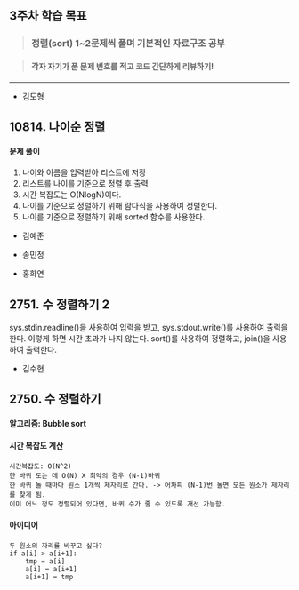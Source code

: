 ## 3주차 학습 목표
> ### 정렬(sort) 1~2문제씩 풀며 기본적인 자료구조 공부

> #### 각자 자기가 푼 문제 번호를 적고 코드 간단하게 리뷰하기! 

***
* 김도형  
## 10814. 나이순 정렬
#### 문제 풀이
1. 나이와 이름을 입력받아 리스트에 저장
2. 리스트를 나이를 기준으로 정렬 후 출력 
3. 시간 복잡도는 O(NlogN)이다.
4.  나이를 기준으로 정렬하기 위해 람다식을 사용하여 정렬한다.
5. 나이를 기준으로 정렬하기 위해 sorted 함수를 사용한다.

* 김예준

* 송민정

* 홍화연
## 2751. 수 정렬하기 2
sys.stdin.readline()을 사용하여 입력을 받고, sys.stdout.write()를 사용하여 출력을 한다.
이렇게 하면 시간 초과가 나지 않는다.
sort()를 사용하여 정렬하고, join()을 사용하여 출력한다.

* 김수현
## 2750. 수 정렬하기
#### 알고리즘: Bubble sort
#### 시간 복잡도 계산
    시간복잡도: O(N^2)
    한 바퀴 도는 데 O(N) X 최악의 경우 (N-1)바퀴
    한 바퀴 돌 때마다 원소 1개씩 제자리로 간다. -> 어차피 (N-1)번 돌면 모든 원소가 제자리를 찾게 됨.
    이미 어느 정도 정렬되어 있다면, 바퀴 수가 줄 수 있도록 개선 가능함.
#### 아이디어
    두 원소의 자리를 바꾸고 싶다?
    if a[i] > a[i+1]:
        tmp = a[i]
        a[i] = a[i+1]
        a[i+1] = tmp